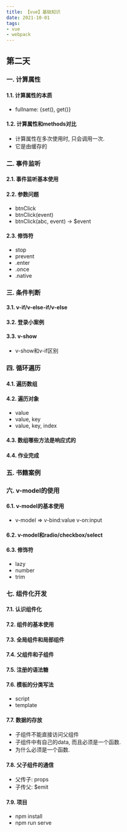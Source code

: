 ```yaml
---
title: 【vue】基础知识
date: 2021-10-01
tags:
- vue
- webpack
---
```

## 第二天

### 一. 计算属性

#### 1.1. 计算属性的本质

* fullname: {set(), get()}

#### 1.2. 计算属性和methods对比

* 计算属性在多次使用时, 只会调用一次.
* 它是由缓存的



### 二. 事件监听

#### 2.1. 事件监听基本使用



#### 2.2. 参数问题

* btnClick
* btnClick(event)
* btnClick(abc, event) -> $event



#### 2.3. 修饰符

* stop
* prevent
* .enter
* .once
* .native



### 三. 条件判断

#### 3.1. v-if/v-else-if/v-else



#### 3.2. 登录小案例



#### 3.3. v-show

* v-show和v-if区别



### 四. 循环遍历

#### 4.1. 遍历数组



#### 4.2. 遍历对象

* value
* value, key
* value, key, index

#### 4.3. 数组哪些方法是响应式的



#### 4.4. 作业完成



### 五. 书籍案例



### 六. v-model的使用

#### 6.1. v-model的基本使用

* v-model => v-bind:value v-on:input

#### 6.2. v-model和radio/checkbox/select



#### 6.3. 修饰符

* lazy
* number
* trim



### 七. 组件化开发

#### 7.1. 认识组件化

#### 7.2. 组件的基本使用

#### 7.3. 全局组件和局部组件

#### 7.4. 父组件和子组件

#### 7.5. 注册的语法糖

#### 7.6. 模板的分类写法

* script
* template

#### 7.7. 数据的存放

* 子组件不能直接访问父组件
* 子组件中有自己的data, 而且必须是一个函数.
* 为什么必须是一个函数.

#### 7.8. 父子组件的通信

* 父传子: props
* 子传父: $emit

#### 7.9. 项目

* npm install
* npm run serve







